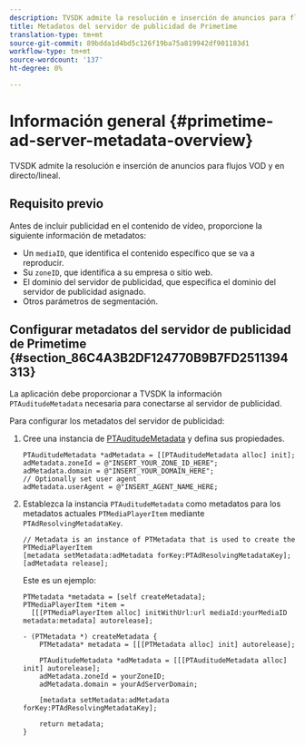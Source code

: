 ```yaml
---
description: TVSDK admite la resolución e inserción de anuncios para flujos VOD y en directo/lineal.
title: Metadatos del servidor de publicidad de Primetime
translation-type: tm+mt
source-git-commit: 89bdda1d4bd5c126f19ba75a819942df901183d1
workflow-type: tm+mt
source-wordcount: '137'
ht-degree: 0%

---
```



# Información general {#primetime-ad-server-metadata-overview}

TVSDK admite la resolución e inserción de anuncios para flujos VOD y en directo/lineal.

## Requisito previo

Antes de incluir publicidad en el contenido de vídeo, proporcione la siguiente información de metadatos:

* Un `mediaID`, que identifica el contenido específico que se va a reproducir.
* Su `zoneID`, que identifica a su empresa o sitio web.
* El dominio del servidor de publicidad, que especifica el dominio del servidor de publicidad asignado.
* Otros parámetros de segmentación.

## Configurar metadatos del servidor de publicidad de Primetime {#section_86C4A3B2DF124770B9B7FD2511394313}

La aplicación debe proporcionar a TVSDK la información `PTAuditudeMetadata` necesaria para conectarse al servidor de publicidad.

Para configurar los metadatos del servidor de publicidad:

1. Cree una instancia de [PTAuditudeMetadata](https://help.adobe.com/en_US/primetime/api/psdk/appledoc/Classes/PTAuditudeMetadata.html) y defina sus propiedades.

   ```
   PTAuditudeMetadata *adMetadata = [[PTAuditudeMetadata alloc] init];  
   adMetadata.zoneId = @"INSERT_YOUR_ZONE_ID_HERE"; 
   adMetadata.domain = @"INSERT_YOUR_DOMAIN_HERE"; 
   // Optionally set user agent 
   adMetadata.userAgent = @"INSERT_AGENT_NAME_HERE; 
   ```

1. Establezca la instancia `PTAuditudeMetadata` como metadatos para los metadatos actuales `PTMediaPlayerItem` mediante `PTAdResolvingMetadataKey`.

   ```
   // Metadata is an instance of PTMetadata that is used to create the PTMediaPlayerItem 
   [metadata setMetadata:adMetadata forKey:PTAdResolvingMetadataKey];  
   [adMetadata release];
   ```

   Este es un ejemplo:

   ```
   PTMetadata *metadata = [self createMetadata]; 
   PTMediaPlayerItem *item =  
     [[[PTMediaPlayerItem alloc] initWithUrl:url mediaId:yourMediaID metadata:metadata] autorelease]; 
   
   - (PTMetadata *) createMetadata { 
       PTMetadata* metadata = [[[PTMetadata alloc] init] autorelease]; 
   
       PTAuditudeMetadata *adMetadata = [[[PTAuditudeMetadata alloc] init] autorelease];  
       adMetadata.zoneId = yourZoneID; 
       adMetadata.domain = yourAdServerDomain; 
   
       [metadata setMetadata:adMetadata forKey:PTAdResolvingMetadataKey]; 
   
       return metadata; 
   }
   ```
